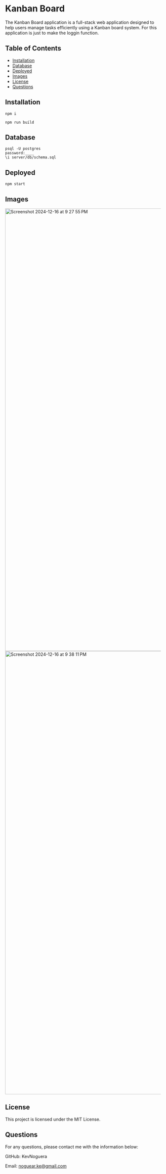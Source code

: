 # Kanban Board

The Kanban Board application is a full-stack web application designed to help users manage tasks efficiently using a Kanban board system. For this application is just to make the loggin function. 

## Table of Contents

- [Installation](#installation)
- [Database](#database)
- [Deployed](#deployed)
- [Images](#images)
- [License](#license)
- [Questions](#questions)

## Installation
```
npm i

npm run build
```

## Database

```
psql -U postgres 
password:____
\i server/db/schema.sql
```

## Deployed

```
npm start
```

## Images

<img width="1431" alt="Screenshot 2024-12-16 at 9 27 55 PM" src="https://github.com/user-attachments/assets/480d3cbe-6058-40c7-830a-72888ffadcf1" />
<img width="1433" alt="Screenshot 2024-12-16 at 9 38 11 PM" src="https://github.com/user-attachments/assets/778d8411-41eb-43d0-a1ef-1ecc7be74094" />

## License 

This project is licensed under the MIT License.

## Questions

For any questions, please contact me with the information below:

GitHub: KevNoguera

Email: noguear.ke@gmail.com
